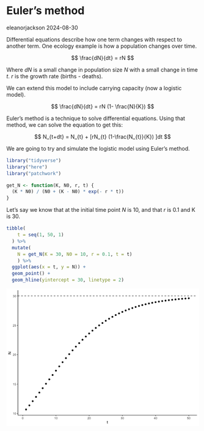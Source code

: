 # Euler’s method
eleanorjackson
2024-08-30

Differential equations describe how one term changes with respect to
another term. One ecology example is how a population changes over time.

$$
\frac{dN}{dt} = rN
$$

Where $dN$ is a small change in population size $N$ with a small change
in time $t$. $r$ is the growth rate (births - deaths).

We can extend this model to include carrying capacity (now a logistic
model).

$$
\frac{dN}{dt} = rN (1- \frac{N}{K})
$$

Euler’s method is a technique to solve differential equations. Using
that method, we can solve the equation to get this:

$$
N_{t+dt} = N_{t} + [rN_{t} (1-\frac{N_{t}}{K}) ]dt
$$

We are going to try and simulate the logistic model using Euler’s
method.

``` r
library("tidyverse")
library("here")
library("patchwork")
```

``` r
get_N <- function(K, N0, r, t) {
  (K * N0) / (N0 + (K - N0) * exp(- r * t))
}
```

Let’s say we know that at the initial time point $N$ is 10, and that $r$
is 0.1 and K is 30.

``` r
tibble(
    t = seq(1, 50, 1)
  ) %>% 
  mutate(
    N = get_N(K = 30, N0 = 10, r = 0.1, t = t)
    ) %>% 
  ggplot(aes(x = t, y = N)) +
  geom_point() +
  geom_hline(yintercept = 30, linetype = 2)
```

![](figures/2024-08-29_eulers-method/unnamed-chunk-2-1.png)
